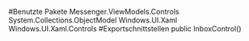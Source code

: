 #Benutzte Pakete
Messenger.ViewModels.Controls
System.Collections.ObjectModel
Windows.UI.Xaml
Windows.UI.Xaml.Controls
#Exportschnittstellen
public InboxControl()
